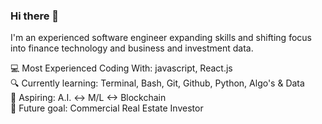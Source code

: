 
### Hi there 👋
I'm an experienced software engineer expanding skills and shifting focus into finance technology and business and investment data.</br>

💻 Most Experienced Coding With: javascript, React.js </br>
🔍 Currently learning: Terminal, Bash, Git, Github, Python, Algo's & Data </br>
🚀 Aspiring: A.I. <-> M/L <-> Blockchain </br>
🌱 Future goal: Commercial Real Estate Investor </br>
